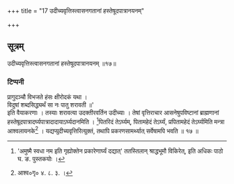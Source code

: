 +++
title = "17 उदीच्यवृत्तिस्त्वासनगतानां हस्तेषूदपात्रानयनम्"

+++
## सूत्रम्
उदीच्यवृत्तिस्त्वासनगतानां हस्तेषूदपात्रानयनम् ॥१७॥  
### टिप्पनी
प्रागुदञ्चौ विभजते हंसः क्षीरोदकं यथा ।  
विदुषां शब्दसिद्ध्यर्थं सा नः पातु शरावती ॥'  
इति वैयाकरणाः । तस्याः शरावत्या उदक्तीरवर्तिन उदीच्याः । तेषां वृत्तिराचार आसनेषुपविष्टानां ब्राह्मणानां हस्तेषूदपात्रादर्घ्यपात्रादादायाऽर्घ्यदानमिति । [^४]पितरिदं तेऽर्घ्यम्, पितामहेदं तेऽर्घ्यं, प्रपितामहेदं तेऽर्घ्यमिति मन्त्रा आश्वलायनके[^५] । यद्यप्युदीच्यवृत्तिरित्युक्तं, तथापि प्रकरणसामर्थ्यात् सर्वेषामपि भवति ॥ १७ ॥  

[^४]: 'अमुष्मै स्वधा नम इति गृह्योक्तेन प्रकारेणार्घ्यं दद्यात्' ततस्तिलान् श्राद्धभूमौ विकिरेत्, इति अधिकः पाठो घ. ङ. पुस्तकयोः ।  

[^५]: आश्व०गृ० ४. ८. ३. ।  
